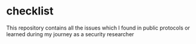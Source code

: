 # checklist

This repository contains all the issues which I found in public protocols or learned during my journey as a security researcher